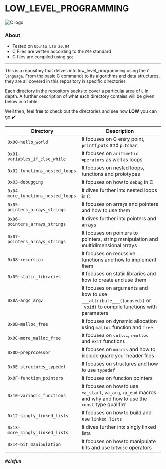 # LOW_LEVEL_PROGRAMMING

![C logo](https://imgs.search.brave.com/iyXK_nXg6J9ejQWhwUhFnGolFc6jIRlNxVdBUtY9OjQ/rs:fit:715:225:1/g:ce/aHR0cHM6Ly90c2Uz/Lm1tLmJpbmcubmV0/L3RoP2lkPU9JUC4t/WlVZMkRiSUQ4Y3F6/VXM3VUd4eTlnSGFF/NiZwaWQ9QXBp)

### About

- Tested on `Ubuntu LTS 20.04`
- C Files are written according to the `C90` standard
- C files are compiled using `gcc`

--------

This is a repository that delves into low_level_programming using the `C language`. From the basic C commands to its algorithms and data structures, they are all covered in this repository in specific directories.

Each directory in the repository seeks to cover a particular area of `C` in depth. A further description of what each directory contains will be given below in a table. 

Well then, feel free to check out the directories and see how **LOW** you can go.✔️

| **Directory** | **Description** |
| ------ | ------ |
| `0x00-hello_world` | It focuses on C entry point, `printf`,`puts` and `putchar`.
| `0x01-variables_if_else_while` | It focuses on `arithmetic operators` as well as loops |
| `0x02-functions_nested_loops` | It focuses on nested loops, functions and prototypes |
| `0x03-debugging` | It focuses on how to `debug` in C |
| `0x04-more_functions_nested_loops` | It dives further into nested loops in C |
| `0x05-pointers_arrays_strings` | It focuses on arrays and pointers and how to use them |
| `0x06-pointers_arrays_strings` | It dives further into pointers and arrays |
| `0x07-pointers_arrays_strings` | It focuses on pointers to pointers, string manipulation and multidimensional arrays |
| `0x08-recursion` | It focuses on recussive functions and how to implement them |
| `0x09-static_libraries` | It focuses on static libraries and how to create and use them |
| `0x0A-argc_argv` | It focuses on arguments and how to use `___attribute___((unused))` or `(void)` to compile functions with parameters |
| `0x0B-malloc_free` | It focuses on dynamic allocation using `malloc` function and `free` |
| `0x0C-more_malloc_free` | It focuses on `calloc`, `realloc` and `exit` functions |
| `0x0D-preprocessor` | It focuses on `macros` and how to include guard your header files |
| `0x0E-structures_typedef` | It focuses on structures and how to use `typedef` |
| `0x0F-function_pointers` | It focuses on function pointers |
| `0x10-variadic_functions` | It focuses on how to use `va_start`, `va_arg`, `va_end` macros and why and how to use the `const` type qualifier |
| `0x12-singly_linked_lists` | It focuses on how to build and use `linked lists` |
| `0x13-more_singly_linked_lists` | It dives further into singly linked lists |
| `0x14-bit_manipulation` | It focuses on how to manipulate bits and use bitwise operators |

##### #cisfun
